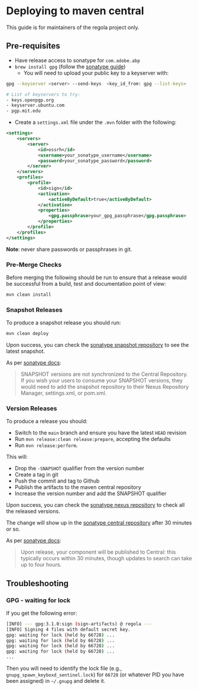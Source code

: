 # Deploying to maven central

This guide is for maintainers of the regola project only.

## Pre-requisites

- Have release access to sonatype for `com.adobe.abp`
- `brew install gpg` (follow the [sonatype guide](https://central.sonatype.org/publish/requirements/gpg/))
    - You will need to upload your public key to a keyserver with:
```sh
gpg --keyserver <server> --send-keys  <key_id_from: gpg --list-keys>

# List of keyservers to try:
- keys.openpgp.org
- keyserver.ubuntu.com
- pgp.mit.edu
```


- Create a `settings.xml` file under the `.mvn` folder with the following:

```xml
<settings>
    <servers>
        <server>
            <id>ossrh</id>
            <username>your_sonatype_username</username>
            <password>your_sonatype_password</password>
        </server>
    </servers>
    <profiles>
        <profile>
            <id>sign</id>
            <activation>
                <activeByDefault>true</activeByDefault>
            </activation>
            <properties>
                <gpg.passphrase>your_gpg_passphrase</gpg.passphrase>
            </properties>
        </profile>
    </profiles>
</settings>
```

**Note**: never share passwords or passphrases in git.

### Pre-Merge Checks

Before merging the following should be run to ensure that a release would be successful from a build, test and documentation point of view:

```sh
mvn clean install
```

### Snapshot Releases

To produce a snapshot release you should run:

```sh
mvn clean deploy
```

Upon success, you can check the [sonatype snapshot repository](https://oss.sonatype.org/content/repositories/snapshots/com/adobe/abp/regola/) to see the latest snapshot.

As per [sonatype docs](https://central.sonatype.org/publish/publish-maven/#performing-a-snapshot-deployment):

> SNAPSHOT versions are not synchronized to the Central Repository. 
> If you wish your users to consume your SNAPSHOT versions, 
> they would need to add the snapshot repository to their Nexus Repository Manager, settings.xml, or pom.xml.

### Version Releases

To produce a release you should:

- Switch to the `main` branch and ensure you have the latest `HEAD` revision
- Run `mvn release:clean release:prepare`, accepting the defaults
- Run `mvn release:perform`.

This will:
- Drop the `-SNAPSHOT` qualifier from the version number
- Create a tag in git
- Push the commit and tag to Github
- Publish the artifacts to the maven central repository
- Increase the version number and add the SNAPSHOT qualifier

Upon success, you can check the [sonatype nexus repository](https://oss.sonatype.org/#nexus-search;quick~regola) to check all the released versions.

The change will show up in the [sonatype central repository](https://central.sonatype.com/artifact/com.adobe.abp/regola) after 30 minutes or so.

As per [sonatype docs](https://central.sonatype.org/publish/publish-guide/#releasing-to-central):

> Upon release, your component will be published to Central: this typically occurs within 30 minutes, 
> though updates to search can take up to four hours.

## Troubleshooting

### GPG - waiting for lock

If you get the following error:

```sh
[INFO] --- gpg:3.1.0:sign (sign-artifacts) @ regola ---
[INFO] Signing 4 files with default secret key.
gpg: waiting for lock (held by 66728) ...
gpg: waiting for lock (held by 66728) ...
gpg: waiting for lock (held by 66728) ...
gpg: waiting for lock (held by 66728) ...
...
```

Then you will need to identify the lock file (e.g., `gnupg_spawn_keyboxd_sentinel.lock`) 
for `66728` (or whatever PID you have been assigned) in `~/.gnupg` and delete it.
